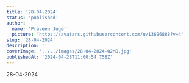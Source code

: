 ```yaml
---
title: '28-04-2024'
status: 'published'
author:
  name: 'Praveen Juge'
  picture: 'https://avatars.githubusercontent.com/u/13696888?v=4'
slug: '28-04-2024'
description: ''
coverImage: '../../images/28-04-2024-Q2MD.jpg'
publishedAt: '2024-04-28T11:00:54.758Z'
---
```


28-04-2024